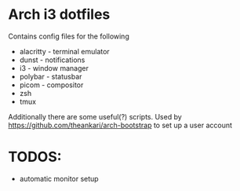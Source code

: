 # Arch i3 dotfiles

Contains config files for the following
* alacritty - terminal emulator
* dunst - notifications
* i3 - window manager
* polybar - statusbar
* picom - compositor
* zsh
* tmux

Additionally there are some useful(?) scripts.
Used by https://github.com/theankari/arch-bootstrap to set up a user account


# TODOS:
* automatic monitor setup
